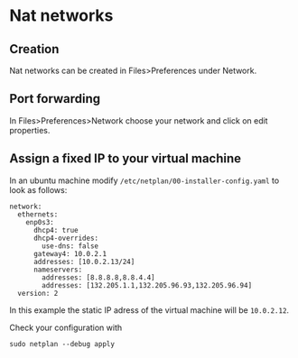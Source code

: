 # Nat networks

## Creation
Nat networks can be created in Files>Preferences under Network.

## Port forwarding
In Files>Preferences>Network choose your network and click on edit properties.

## Assign a fixed IP to your virtual machine
In an ubuntu machine modify `/etc/netplan/00-installer-config.yaml` to look as follows:
```
network:
  ethernets:
    enp0s3:
      dhcp4: true
      dhcp4-overrides:
        use-dns: false
      gateway4: 10.0.2.1
      addresses: [10.0.2.13/24]
      nameservers:
        addresses: [8.8.8.8,8.8.4.4]
        addresses: [132.205.1.1,132.205.96.93,132.205.96.94]
  version: 2

```
In this example the static IP adress of the virtual machine will be `10.0.2.12`.

Check your configuration with
```
sudo netplan --debug apply
```

